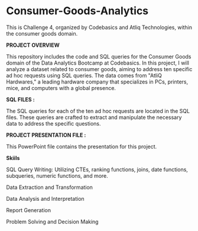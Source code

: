 # Consumer-Goods-Analytics

This is Challenge 4, organized by Codebasics and Atliq Technologies, within the consumer goods domain.

**PROJECT OVERVIEW**

This repository includes the code and SQL queries for the Consumer Goods domain of the Data Analytics Bootcamp at Codebasics. In this project, I will analyze a dataset related to consumer goods, aiming to address ten specific ad hoc requests using SQL queries. The data comes from "AtliQ Hardwares," a leading hardware company that specializes in PCs, printers, mice, and computers with a global presence.


**SQL FILES :**

The SQL queries for each of the ten ad hoc requests are located in the SQL files. These queries are crafted to extract and manipulate the necessary data to address the specific questions.


**PROJECT PRESENTATION FILE :**

This PowerPoint file contains the presentation for this project.


**Skiils** 

SQL Query Writing: Utilizing CTEs, ranking functions, joins, date functions, subqueries, numeric functions, and more.

Data Extraction and Transformation

Data Analysis and Interpretation

Report Generation

Problem Solving and Decision Making




